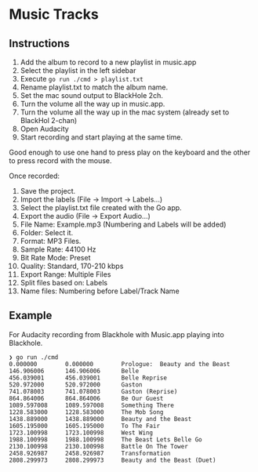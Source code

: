 # Music Tracks

## Instructions

1. Add the album to record to a new playlist in music.app
2. Select the playlist in the left sidebar
3. Execute `go run ./cmd > playlist.txt`
4. Rename playlist.txt to match the album name.
5. Set the mac sound output to BlackHole 2ch.
6. Turn the volume all the way up in music.app.
7. Turn the volume all the way up in the mac system (already set to BlackHol 2-chan)
7. Open Audacity
8. Start recording and start playing at the same time.

Good enough to use one hand to press play on the keyboard and the other to
press record with the mouse.

Once recorded:

1. Save the project.
2. Import the labels (File -> Import -> Labels...)
3. Select the playlist.txt file created with the Go app.
4. Export the audio (File -> Export Audio...)
5. File Name: Example.mp3 (Numbering and Labels will be added)
6. Folder: Select it.
7. Format: MP3 Files.
8. Sample Rate: 44100 Hz
9. Bit Rate Mode: Preset
10. Quality: Standard, 170-210 kbps
11. Export Range: Multiple Files
12. Split files based on: Labels
13. Name files: Numbering before Label/Track Name

## Example

For Audacity recording from Blackhole with Music.app playing into Blackhole.

```
❯ go run ./cmd
0.000000        0.000000        Prologue:  Beauty and the Beast
146.906006      146.906006      Belle
456.039001      456.039001      Belle Reprise
520.972000      520.972000      Gaston
741.078003      741.078003      Gaston (Reprise)
864.864006      864.864006      Be Our Guest
1089.597008     1089.597008     Something There
1228.583000     1228.583000     The Mob Song
1438.889000     1438.889000     Beauty and the Beast
1605.195000     1605.195000     To The Fair
1723.100998     1723.100998     West Wing
1988.100998     1988.100998     The Beast Lets Belle Go
2130.100998     2130.100998     Battle On The Tower
2458.926987     2458.926987     Transformation
2808.299973     2808.299973     Beauty and the Beast (Duet)
```
